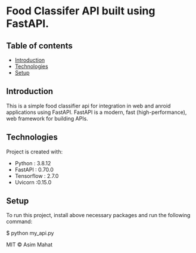 
# Food Classifer API built using FastAPI.


## Table of contents
* [Introduction](#introduction)
* [Technologies](#technologies)
* [Setup](#setup)

## Introduction
This is a simple food classifier api for integration in web and anroid applications using FastAPI. FastAPI is a modern, fast (high-performance), web framework for building APIs.
	
## Technologies
Project is created with:
* Python : 3.8.12
* FastAPI : 0.70.0
* Tensorflow : 2.7.0
* Uvicorn :0.15.0
	
## Setup
To run this project, install above necessary packages and run the following command:

$ python my_api.py 

MIT © Asim Mahat

